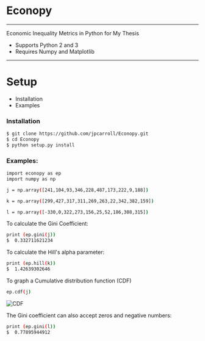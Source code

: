 # Econopy
_____________________________________________________________________________________
Economic Inequality Metrics in Python for My Thesis

  - Supports Python 2 and 3 
  - Requires Numpy and  Matplotlib 
_____________________________________________________________________________________
# Setup

  - Installation
  - Examples

### Installation


```sh
$ git clone https://github.com/jpcarroll/Econopy.git
$ cd Econopy
$ python setup.py install
```

### Examples:

```sh
import econopy as ep
import numpy as np

j = np.array([241,104,93,346,228,487,173,222,9,188])

k = np.array([299,427,317,311,269,263,22,342,382,159])

l = np.array([-330,0,322,273,156,25,52,186,308,315])
```

To calculate the Gini Coefficient:
```sh
print (ep.gini(j))
$  0.332711621234
```

To calculate the Hill's alpha parameter:
```sh
print (ep.hill(k))
$  1.42639302646
```

To graph a Cumulative distribution function (CDF) 
```sh
ep.cdf(j) 
```

![CDF](https://image.prntscr.com/image/tHM5UfOkTom4JA5KwP4GiA.png)

The Gini coefficient can also accept zeros and negative numbers:
```sh
print (ep.gini(l))
$  0.77895944912
```

